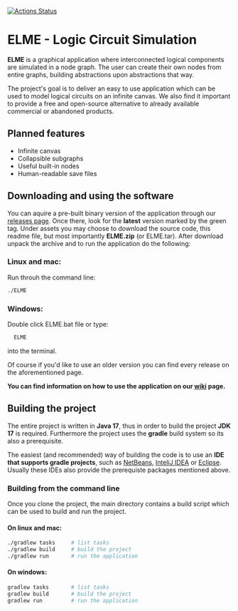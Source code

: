 [![Actions Status](https://github.com/AMIOL7/ELME/actions/workflows/gradle.yml/badge.svg)](https://github.com/AMIOL7/ELME/actions)

# ELME - Logic Circuit Simulation

**ELME** is a graphical application where interconnected logical components are simulated in a node graph.
The user can create their own nodes from entire graphs, building abstractions upon abstractions that way.

The project's goal is to deliver an easy to use application which can be used to model logical circuits on an infinite canvas. We also find it important to provide a free and open-source alternative to already available commercial or abandoned products.

## Planned features
- Infinite canvas
- Collapsible subgraphs
- Useful built-in nodes
- Human-readable save files

## Downloading and using the software
You can aquire a pre-built binary version of the application through our [releases page](https://github.com/AMIOL7/ELME/releases).
Once there, look for the **latest** version marked by the green tag.
Under assets you may choose to download the source code, this readme file, but most importantly **ELME.zip** (or ELME.tar). 
After download unpack the archive and to run the application do the following:

### Linux and mac:
Run throuh the command line:
```bash
./ELME
``` 

### Windows:
Double click ELME.bat file or type:
```bash
  ELME
```

into the terminal.

Of course if you'd like to use an older version you can find every release on the aforementioned page.

**You can find information on how to use the application on our [wiki](https://github.com/AMIOL7/ELME/wiki) page.**

## Building the project
The entire project is written in **Java 17**, thus in order to build the project **JDK 17** is required.
Furthermore the project uses the **gradle** build system so its also a prerequisite.

The easiest (and recommended) way of building the code is to use an **IDE that supports gradle projects**, such as [NetBeans](https://netbeans.apache.org/), [InteliJ IDEA](https://www.jetbrains.com/idea/) or [Eclipse](https://www.eclipse.org/). Usually these IDEs also provide the prerequiste packages mentioned above.

### Building from the command line

Once you clone the project, the main directory contains a build script which can be used to build and run the project.

#### On linux and mac:
```bash
./gradlew tasks 	# list tasks
./gradlew build 	# build the project
./gradlew run 		# run the application
```

#### On windows:
```bash
gradlew tasks 		# list tasks
gradlew build 		# build the project
gradlew run 		# run the application
